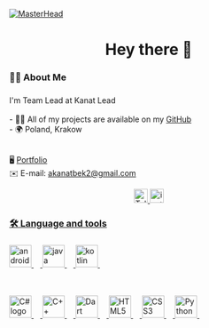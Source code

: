 [![MasterHead](https://1.bp.blogspot.com/-7A4WynwLsMw/XbBpCXG8fHI/AAAAAAAAMt4/uOa1bpLskYgrwGbllhSu2SDj_Mig8SXJQCLcBGAsYHQ/s1600/2000_600px.gif)](https://github.com/0adik0)

###

<h1 align="center">Hey there 👋</h1>

###

<h3 align="left">👨‍💻  About Me</h3>

###

<p align="left">I'm Team Lead at Kanat Lead<br>
<br>- 👨‍💻 All of my projects are available on my <a href="https://github.com/0adik0?tab=repositories">GitHub</a>
<br>- 🌍 Poland, Krakow

<br>🖥️ [Portfolio](https://https://cv-adlet.space/)
<br>✉️ E-mail: [akanatbek2@gmail.com](akanatbek2@gmail.com)

<div align="center">
  <a href="https://t.me/potomyznaesh" target="_blank">
    <img src="https://img.shields.io/badge/Telegram-2CA5E0?style=for-the-badge&logo=telegram&logoColor=white" height="25" alt="Telegram logo"  />
  </a>
  <a href="https://www.instagram.com/_boy_is_insta_/" target="_blank">
    <img src="https://img.shields.io/static/v1?message=Instagram&logo=instagram&label=&color=E4405F&logoColor=white&labelColor=&style=for-the-badge" height="25" alt="instagram logo"  />
<br>

<h3 align="left">🛠 Language and tools</h3>

###

<div align="left">
  <img src="https://img.shields.io/badge/Android%20Studio-3DDC84.svg?style=for-the-badge&logo=android-studio&logoColor=white" height="40" alt="androidstudio logo" />
  <img width="12" />
  <img src="https://img.shields.io/badge/java-%23ED8B00.svg?style=for-the-badge&logo=openjdk&logoColor=white" height="40" alt="java logo" />
  <img width="12" />
  <img src="https://img.shields.io/badge/kotlin-%237F52FF.svg?style=for-the-badge&logo=kotlin&logoColor=white" height="40" alt="kotlin logo" />
  <img width="12" />

  <br><br>
  <img src="https://img.shields.io/badge/c%23-%23239120.svg?style=for-the-badge&logo=c-sharp&logoColor=white" height="40" alt="C# logo" />
  <img width="12" />
  <img src="https://img.shields.io/badge/c++-%2300599C.svg?style=for-the-badge&logo=c%2B%2B&logoColor=white" height="40" alt="C++ logo" />
  <img width="12" />
  <img src="https://img.shields.io/badge/dart-%230175C2.svg?style=for-the-badge&logo=dart&logoColor=white" height="40" alt="Dart logo" />
  <img width="12" />
  <img src="https://img.shields.io/badge/html5-%23E34F26.svg?style=for-the-badge&logo=html5&logoColor=white" height="40" alt="HTML5 logo" />
  <img width="12" />
  <img src="https://img.shields.io/badge/css3-%231572B6.svg?style=for-the-badge&logo=css3&logoColor=white" height="40" alt="CSS3 logo" />
  <img width="12" />
  <img src="https://img.shields.io/badge/python-3670A0?style=for-the-badge&logo=python&logoColor=ffdd54" height="40" alt="Python logo" />
  <img width="12" />
  
</div>
<br>
<br>
